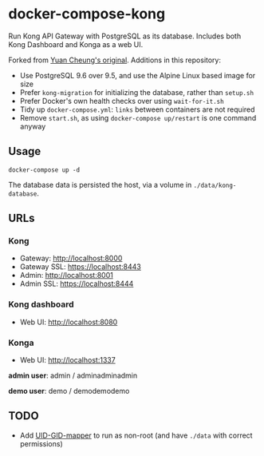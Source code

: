 # docker-compose-kong

Run Kong API Gateway with PostgreSQL as its database.
Includes both Kong Dashboard and Konga as a web UI.

Forked from [Yuan Cheung's original](https://github.com/zhangyuan/docker-compose-kong). Additions in this repository:

- Use PostgreSQL 9.6 over 9.5, and use the Alpine Linux based image for size
- Prefer `kong-migration` for initializing the database, rather than `setup.sh`
- Prefer Docker's own health checks over using `wait-for-it.sh`
- Tidy up `docker-compose.yml`: `links` between containers are not required
- Remove `start.sh`, as using `docker-compose up/restart` is one command anyway


## Usage

    docker-compose up -d

The database data is persisted the host, via a volume in `./data/kong-database`.


## URLs

### Kong

- Gateway: [http://localhost:8000](http://localhost:8000)
- Gateway SSL: [https://localhost:8443](https://localhost:8443)
- Admin: [http://localhost:8001](http://localhost:8001)
- Admin SSL: [https://localhost:8444](https://localhost:8444)

### Kong dashboard

- Web UI: [http://localhost:8080](http://localhost:8080)

### Konga

- Web UI: [http://localhost:1337](http://localhost:1337)

**admin user**: admin / adminadminadmin

**demo user**: demo / demodemodemo

## TODO

- Add [UID-GID-mapper](https://github.com/asyrjasalo/rfdocker/tree/master/docker) to run as non-root (and have `./data` with correct permissions)
